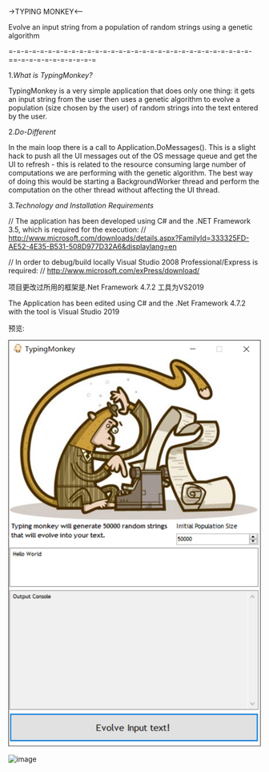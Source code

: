 ->TYPING MONKEY<-- 

Evolve an input string from a population of random strings using a genetic algorithm

=-=-=-=-=-=-=-=-=-=-=-=-=-=-=-=-=-=-=-=-=-=-=-=-=-=-=-=-=-=-=-==-=-=-=-=-=-=-=-=-=-=

1.*What is TypingMonkey?*

TypingMonkey is a very simple application that does only one thing: it gets an input string from the user then uses a genetic algorithm to evolve a population (size chosen by the user) of random strings into the text entered by the user. 

2.*Do-Different*

In the main loop there is a call to Application.DoMessages(). This is a slight hack to push all the UI messages out of the OS message queue and get the UI to refresh  - this is related to the resource consuming large number of computations we are performing with the genetic algorithm.
The best way of doing this would be starting a BackgroundWorker thread and perform the computation on the other thread without affecting the UI thread. 

3.*Technology and Installation Requirements*

// The application has been developed using C# and the .NET Framework 3.5, which is required for the execution:
// http://www.microsoft.com/downloads/details.aspx?FamilyId=333325FD-AE52-4E35-B531-508D977D32A6&displaylang=en 

// In order to debug/build locally Visual Studio 2008 Professional/Express is required:
// http://www.microsoft.com/exPress/download/ 

项目更改过所用的框架是.Net Framework 4.7.2 工具为VS2019

The Application has been edited using C# and the .Net Framework 4.7.2 with the tool is Visual Studio 2019

预览:

![image](https://github.com/TheDawnCc/TypingMonkey/blob/master/Preview/Preview.png)

![image](https://github.com/TheDawnCc/TypingMonkey/blob/master/Preview/PreviewGif.gif)
